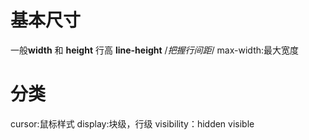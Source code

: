 
# 基本尺寸

一般**width** 和 **height**
行高 **line-height** /*把握行间距*/
max-width:最大宽度

# 分类

cursor:鼠标样式
display:块级，行级
visibility：hidden visible